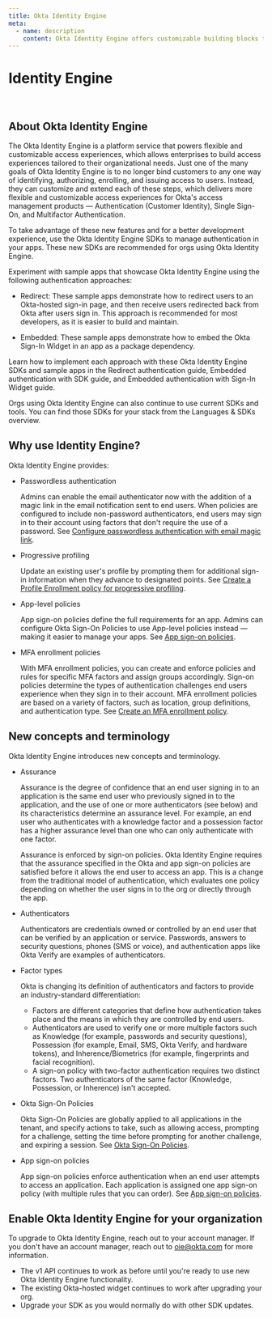 ```yaml
---
title: Okta Identity Engine
meta:
  - name: description
    content: Okta Identity Engine offers customizable building blocks that can support dynamic, app-based user journeys. Find out more about Okta Identity Engine, why you would use it, and how to upgrade your org.
---
```


# Identity Engine

<ApiLifecycle access="ie" /><br>
<ApiLifecycle access="Limited GA" />

## About Okta Identity Engine

The Okta Identity Engine is a platform service that powers flexible and customizable access experiences, which allows enterprises to build access experiences tailored to their organizational needs. Just one of the many goals of Okta Identity Engine is to no longer bind customers to any one way of identifying, authorizing, enrolling, and issuing access to users. Instead, they can customize and extend each of these steps, which delivers more flexible and customizable access experiences for Okta's access management products &mdash; Authentication (Customer Identity), Single Sign-On, and Multifactor Authentication.




To take advantage of these new features and for a better development experience, use the Okta Identity Engine SDKs to manage authentication in your apps. These new SDKs are recommended for orgs using Okta Identity Engine.

Experiment with sample apps that showcase Okta Identity Engine using the following authentication approaches:

- Redirect: These sample apps demonstrate how to redirect users to an Okta-hosted sign-in page, and then receive users redirected back from Okta after users sign in. This approach is recommended for most developers, as it is easier to build and maintain.

- Embedded: These sample apps demonstrate how to embed the Okta Sign-In Widget in an app as a package dependency.

Learn how to implement each approach with these Okta Identity Engine SDKs and sample apps in the Redirect authentication guide, Embedded authentication with SDK guide, and Embedded authentication with Sign-In Widget guide.

Orgs using Okta Identity Engine can also continue to use current SDKs and tools. You can find those SDKs for your stack from the Languages & SDKs overview.












## Why use Identity Engine?

Okta Identity Engine provides:

* Passwordless authentication

  Admins can enable the email authenticator now with the addition of a magic link in the email notification sent to end users. When policies are configured to include non-password authenticators, end users may sign in to their account using factors that don't require the use of a password. See [Configure passwordless authentication with email magic link](https://help.okta.com/en/oie/Content/Topics/identity-engine/procedures/configure-passwordless-auth.htm).

* Progressive profiling

  Update an existing user's profile by prompting them for additional sign-in information when they advance to designated points. See [Create a Profile Enrollment policy for progressive profiling](https://help.okta.com/en/oie/okta_help_CSH.htm#ext-create-profile-enrollment).

* App-level policies

  App sign-on policies define the full requirements for an app. Admins can configure Okta Sign-On Policies to use App-level policies instead &mdash; making it easier to manage your apps. See [App sign-on policies](https://help.okta.com/en/oie/Content/Topics/identity-engine/policies/about-app-sign-on-policies.htm).

* MFA enrollment policies

  With MFA enrollment policies, you can create and enforce policies and rules for specific MFA factors and assign groups accordingly. Sign-on policies determine the types of authentication challenges end users experience when they sign in to their account. MFA enrollment policies are based on a variety of factors, such as location, group definitions, and authentication type. See [Create an MFA enrollment policy](https://help.okta.com/en/oie/Content/Topics/identity-engine/policies/create-mfa-policy.htm).

## New concepts and terminology

Okta Identity Engine introduces new concepts and terminology.

* Assurance

  Assurance is the degree of confidence that an end user signing in to an application is the same end user who previously signed in to the application, and the use of one or more authenticators (see below) and its characteristics determine an assurance level. For example, an end user who authenticates with a knowledge factor and a possession factor has a higher assurance level than one who can only authenticate with one factor.

  Assurance is enforced by sign-on policies. Okta Identity Engine requires that the assurance specified in the Okta and app sign-on policies are satisfied before it allows the end user to access an app. This is a change from the traditional model of authentication, which evaluates one policy depending on whether the user signs in to the org or directly through the app.

* Authenticators

  Authenticators are credentials owned or controlled by an end user that can be verified by an application or service. Passwords, answers to security questions, phones (SMS or voice), and authentication apps like Okta Verify are examples of authenticators.

* Factor types

  Okta is changing its definition of authenticators and factors to provide an industry-standard differentiation:

  * Factors are different categories that define how authentication takes place and the means in which they are controlled by end users.
  * Authenticators are used to verify one or more multiple factors such as Knowledge (for example, passwords and security questions), Possession (for example, Email, SMS, Okta Verify, and hardware tokens), and Inherence/Biometrics (for example, fingerprints and facial recognition).
  * A sign-on policy with two-factor authentication requires two distinct factors. Two authenticators of the same factor (Knowledge, Possession, or Inherence) isn't accepted.

* Okta Sign-On Policies

  Okta Sign-On Policies are globally applied to all applications in the tenant, and specify actions to take, such as allowing access, prompting for a challenge, setting the time before prompting for another challenge, and expiring a session. See [Okta Sign-On Policies](https://help.okta.com/en/oie/Content/Topics/identity-engine/policies/about-okta-sign-on-policies.htm).

* App sign-on policies

  App sign-on policies enforce authentication when an end user attempts to access an application. Each application is assigned one app sign-on policy (with multiple rules that you can order). See [App sign-on policies](https://help.okta.com/en/oie/Content/Topics/identity-engine/policies/about-app-sign-on-policies.htm).

## Enable Okta Identity Engine for your organization

To upgrade to Okta Identity Engine, reach out to your account manager. If you don't have an account manager, reach out to oie@okta.com for more information.

* The v1 API continues to work as before until you're ready to use new Okta Identity Engine functionality.
* The existing Okta-hosted widget continues to work after upgrading your org.
* Upgrade your SDK as you would normally do with other SDK updates.
